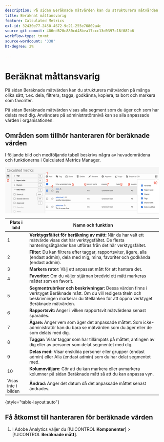```yaml
---
description: På sidan Beräknade mätvärden kan du strukturera mätvärden på många olika sätt, t.ex. dela, filtrera, tagga, godkänna, kopiera, ta bort och markera som favoriter.
title: Beräknat måttansvarig
feature: Calculated Metrics
exl-id: 32430e77-2450-4672-9c21-255e76802a4c
source-git-commit: 406ed620c880cd48bea17ccc13d0397c18f082b6
workflow-type: tm+mt
source-wordcount: '338'
ht-degree: 2%

---
```


# Beräknat måttansvarig

På sidan Beräknade mätvärden kan du strukturera mätvärden på många olika sätt, t.ex. dela, filtrera, tagga, godkänna, kopiera, ta bort och markera som favoriter.

På sidan Beräknade mätvärden visas alla segment som du äger och som har delats med dig. Användare på administratörsnivå kan se alla anpassade värden i organisationen.

## Områden som tillhör hanteraren för beräknade värden

I följande bild och medföljande tabell beskrivs några av huvudområdena och funktionerna i Calculated Metrics Manager.

![](assets/calcmet_mgr_ui.png)

| Plats i bild | Namn och funktion |
|---|---|
| 1 | **Verktygsfältet för beräkning av mått:** När du har valt ett mätvärde visas det här verktygsfältet. De flesta hanteringsåtgärder kan utföras från det här verktygsfältet. |
| 2 | **Filter:** Du kan filtrera efter taggar, rapportsviter, ägare, alla (endast admin), dela med mig, mina, favoriter och godkända (endast admin). |
| 3 | **Markera rutor:** Välj ett anpassat mått för att hantera det. |
| 4 | **Favoriter:** Om du väljer stjärnan bredvid ett mått markeras måttet som en favorit. |
| 5 | **Segmentrubriker och beskrivningar:** Dessa värden finns i verktyget Beräknade mått. Om du vill redigera titeln och beskrivningen markerar du titellänken för att öppna verktyget Beräknade mätvärden. |
| 6 | **Rapportsvit:** Anger i vilken rapportsvit mätvärdena senast sparades. |
| 7 | **Ägare:** Anger vem som äger det anpassade måttet. Som icke-administratör kan du bara se mätvärden som du äger eller de som delats med dig. |
| 8 | **Taggar:** Visar taggar som har tillämpats på måttet, antingen av dig eller av personer som delat segmentet med dig. |
| 9 | **Delas med:** Visar enskilda personer eller grupper (endast admin) eller Alla (endast admin) som du har delat segmentet med. |
| 10 | **Kolumnväljare:** Gör att du kan markera eller avmarkera kolumner på sidan Beräknade mått så att du kan anpassa vyn. |
| Visas inte i bilden | **Ändrad:** Anger det datum då det anpassade måttet senast ändrades. |

{style="table-layout:auto"}

## Få åtkomst till hanteraren för beräknade värden

1. I Adobe Analytics väljer du [!UICONTROL **Komponenter**] > [!UICONTROL **Beräknade mått**].
